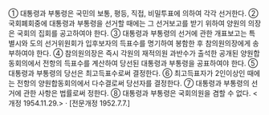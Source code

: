 ① 대통령과 부통령은 국민의 보통, 평등, 직접, 비밀투표에 의하여 각각 선거한다.
② 국회폐회중에 대통령과 부통령을 선거할 때에는 그 선거보고를 받기 위하여 양원의 의장은 국회의 집회를 공고하여야 한다.
③ 대통령과 부통령의 선거에 관한 개표보고는 특별시와 도의 선거위원회가 입후보자의 득표수를 명기하여 봉함한 후 참의원의장에게 송부하여야 한다.
④ 참의원의장은 즉시 각원의 재적의원 과반수가 출석한 공개된 양원합동회의에서 전항의 득표수를 계산하여 당선된 대통령과 부통령을 공표하여야 한다.
⑤ 대통령과 부통령의 당선은 최고득표수로써 결정한다.
⑥ 최고득표자가 2인이상인 때에는 전항의 양원합동회의에서 다수결로써 당선자를 결정한다.
⑦ 대통령과 부통령의 선거에 관한 사항은 법률로써 정한다.
⑧ 대통령과 부통령은 국회의원을 겸할 수 없다. <개정 1954.11.29.>
· [전문개정 1952.7.7.]
